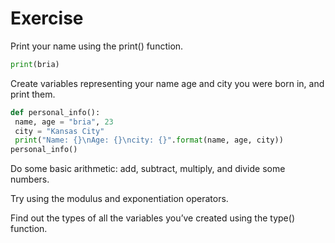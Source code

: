 # Exercise
Print your name using the print() function.
 ````python
print(bria)
````
Create variables representing your name age and city you were born in, and print them.
   ````python
   def personal_info():
    name, age = "bria", 23
    city = "Kansas City"
    print("Name: {}\nAge: {}\ncity: {}".format(name, age, city))
personal_info()
````


 Do some basic arithmetic: add, subtract, multiply, and divide some numbers.


Try using the modulus and exponentiation operators.

 
 Find out the types of all the variables you’ve created using the type() function.
